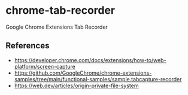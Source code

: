 # chrome-tab-recorder

Google Chrome Extensions Tab Recorder

## References

- <https://developer.chrome.com/docs/extensions/how-to/web-platform/screen-capture>
- <https://github.com/GoogleChrome/chrome-extensions-samples/tree/main/functional-samples/sample.tabcapture-recorder>
- <https://web.dev/articles/origin-private-file-system>
